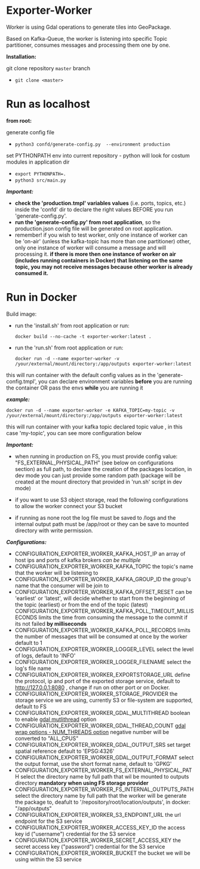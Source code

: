 # **Exporter-Worker**

Worker is using Gdal operations to generate tiles into GeoPackage.

Based on Kafka-Queue, the worker is listening into specific Topic partitioner, consumes 
messages and processing them one by one.

**Installation:**

git clone repository `master` branch 
* `git clone <master>`

# Run as localhost

  **from root:**

generate config file
* `python3 confd/generate-config.py  --environment production`

set PYTHONPATH env into current repository - python will look for costum modules in application dir
* `export PYTHONPATH=.`
* `python3 src/main.py`

**_Important:_**

- **check the 'production.tmpl' variables values** (i.e. ports, topics, etc.) inside the 'confd' dir to declare the right values BEFORE you run 'generate-config.py'.
- **run the 'generate-config.py' from root application**, so the production.json config file will be generated on root application.  
- remember! if you wish to test worker, only one instance of worker can be 'on-air' (unless the kafka-topic has more than one partitioner) other, only one instance of worker will consume a message and will processing it.
  **if there is more then one instance of worker on air (includes running containers in Docker) that listening on the same topic, you may not receive messages because other worker is already consumed it.**
  
# Run in Docker

Build image:

* run the 'install.sh' from root application or run:
  
   `docker build --no-cache -t exporter-worker:latest .`

* run the 'run.sh' from root application or run:
  
  `docker run -d --name exporter-worker -v /your/external/mount/directory:/app/outputs exporter-worker:latest`

this will run container with the default config values as in the 'generate-config.tmpl',
you can declare environment variables **before** you are running the container OR pass the envs **while** you are running it

_**example:**_

`docker run -d --name exporter-worker -e KAFKA_TOPIC=my-topic -v /your/external/mount/directory:/app/outputs exporter-worker:latest`


this will run container with your kafka topic declared topic value , in this case 'my-topic', you can see more configuration below

**_Important:_**

* when running in production on FS, you must provide config value: "FS_EXTERNAL_PHYSICAL_PATH" (see below on configurations section) as full path, to declare the creation of the packages location,
in dev mode you can just provide some random path (package will be created at the mount directory that provided in 'run.sh' script in dev mode)

* if you want to use S3 object storage, read the following configurations to allow the worker connect your S3 bucket

* if running as none root the log file must be saved to /logs and the internal output path must be /app/root or they can be save to mounted directory with write permission.

**_Configurations:_**

- CONFIGURATION_EXPORTER_WORKER_KAFKA_HOST_IP   an array of host ips and ports of kafka brokers *can be multiple*
- CONFIGURATION_EXPORTER_WORKER_KAFKA_TOPIC     the topic's name that the worker will be listening to
- CONFIGURATION_EXPORTER_WORKER_KAFKA_GROUP_ID       the group's name that the consumer will be join to
- CONFIGURATION_EXPORTER_WORKER_KAFKA_OFFSET_RESET   can be 'earliest' or 'latest', will decide whether to start from the beginning of the topic (earliest) or from the end of the topic (latest)
  CONFIGURATION_EXPORTER_WORKER_KAFKA_POLL_TIMEOUT_MILLISECONDS    limits the time from consuming the message to the commit if its not failed **by milliseconds** 
- CONFIGURATION_EXPORTER_WORKER_KAFKA_POLL_RECORDS    limits the number of messages that will be consumed at once by the worker default to 1
- CONFIGURATION_EXPORTER_WORKER_LOGGER_LEVEL    select the level of logs, default to 'INFO'
- CONFIGURATION_EXPORTER_WORKER_LOGGER_FILENAME    select the log's file name
- CONFIGURATION_EXPORTER_WORKER_EXPORTSTORAGE_URL    define the protocol, ip and port of the exported storage service, default to http://127.0.0.1:8080 , change if run on other port or on Docker.
- CONFIGURATION_EXPORTER_WORKER_STORAGE_PROVIDER the storage service we are using, currently S3 or file-system are supported, default to FS
- CONFIGURATION_EXPORTER_WORKER_GDAL_MULTITHREAD    boolean to enable [gdal mutlithread](https://gdal.org/programs/gdalwarp.html#cmdoption-gdalwarp-multi) option 
- CONFIGURATION_EXPORTER_WORKER_GDAL_THREAD_COUNT    [gdal wrap options - NUM_THREADS option](https://gdal.org/api/gdalwarp_cpp.html#_CPPv4N15GDALWarpOptions16papszWarpOptionsE) negative number will be converted to "ALL_CPUS"  
- CONFIGURATION_EXPORTER_WORKER_GDAL_OUTPUT_SRS   set target spatial reference default to 'EPSG:4326'
- CONFIGURATION_EXPORTER_WORKER_GDAL_OUTPUT_FORMAT   select the output format, use the short format name, default to 'GPKG'
- CONFIGURATION_EXPORTER_WORKER_FS_EXTERNAL_PHYSICAL_PATH   select the directory name by full path that wil be mounted to outputs directory **mandatory when using FS storage provider** 
- CONFIGURATION_EXPORTER_WORKER_FS_INTERNAL_OUTPUTS_PATH    select the directory name by full path that the worker will be generate the package to, deafult to '/repository/root/location/outputs', in docker: "/app/outputs"
- CONFIGURATION_EXPORTER_WORKER_S3_ENDPOINT_URL the url endpoint for the S3 service
- CONFIGURATION_EXPORTER_WORKER_ACCESS_KEY_ID the access key id ("username") credential for the S3 service
- CONFIGURATION_EXPORTER_WORKER_SECRET_ACCESS_KEY the secret access key ("password") credential for the S3 service
- CONFIGURATION_EXPORTER_WORKER_BUCKET the bucket we will be using within the S3 service